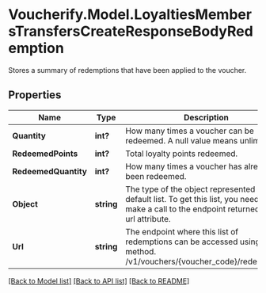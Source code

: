 # Voucherify.Model.LoyaltiesMembersTransfersCreateResponseBodyRedemption
Stores a summary of redemptions that have been applied to the voucher.

## Properties

Name | Type | Description | Notes
------------ | ------------- | ------------- | -------------
**Quantity** | **int?** | How many times a voucher can be redeemed. A null value means unlimited. | [optional] 
**RedeemedPoints** | **int?** | Total loyalty points redeemed. | [optional] 
**RedeemedQuantity** | **int?** | How many times a voucher has already been redeemed. | [optional] 
**Object** | **string** | The type of the object represented is by default list. To get this list, you need to make a call to the endpoint returned in the url attribute. | [optional] 
**Url** | **string** | The endpoint where this list of redemptions can be accessed using a **GET** method. /v1/vouchers/{voucher_code}/redemptions | [optional] 

[[Back to Model list]](../README.md#documentation-for-models) [[Back to API list]](../README.md#documentation-for-api-endpoints) [[Back to README]](../README.md)

